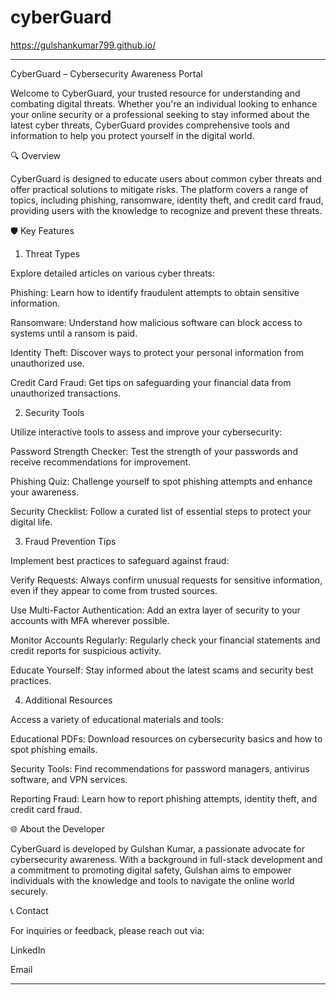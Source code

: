 # cyberGuard

https://gulshankumar799.github.io/

---

CyberGuard – Cybersecurity Awareness Portal

Welcome to CyberGuard, your trusted resource for understanding and combating digital threats. Whether you're an individual looking to enhance your online security or a professional seeking to stay informed about the latest cyber threats, CyberGuard provides comprehensive tools and information to help you protect yourself in the digital world.

🔍 Overview

CyberGuard is designed to educate users about common cyber threats and offer practical solutions to mitigate risks. The platform covers a range of topics, including phishing, ransomware, identity theft, and credit card fraud, providing users with the knowledge to recognize and prevent these threats.

🛡️ Key Features

1. Threat Types

Explore detailed articles on various cyber threats:

Phishing: Learn how to identify fraudulent attempts to obtain sensitive information.

Ransomware: Understand how malicious software can block access to systems until a ransom is paid.

Identity Theft: Discover ways to protect your personal information from unauthorized use.

Credit Card Fraud: Get tips on safeguarding your financial data from unauthorized transactions.


2. Security Tools

Utilize interactive tools to assess and improve your cybersecurity:

Password Strength Checker: Test the strength of your passwords and receive recommendations for improvement.

Phishing Quiz: Challenge yourself to spot phishing attempts and enhance your awareness.

Security Checklist: Follow a curated list of essential steps to protect your digital life.


3. Fraud Prevention Tips

Implement best practices to safeguard against fraud:

Verify Requests: Always confirm unusual requests for sensitive information, even if they appear to come from trusted sources.

Use Multi-Factor Authentication: Add an extra layer of security to your accounts with MFA wherever possible.

Monitor Accounts Regularly: Regularly check your financial statements and credit reports for suspicious activity.

Educate Yourself: Stay informed about the latest scams and security best practices.


4. Additional Resources

Access a variety of educational materials and tools:

Educational PDFs: Download resources on cybersecurity basics and how to spot phishing emails.

Security Tools: Find recommendations for password managers, antivirus software, and VPN services.

Reporting Fraud: Learn how to report phishing attempts, identity theft, and credit card fraud.


🌐 About the Developer

CyberGuard is developed by Gulshan Kumar, a passionate advocate for cybersecurity awareness. With a background in full-stack development and a commitment to promoting digital safety, Gulshan aims to empower individuals with the knowledge and tools to navigate the online world securely.

📞 Contact

For inquiries or feedback, please reach out via:

LinkedIn

Email



---
